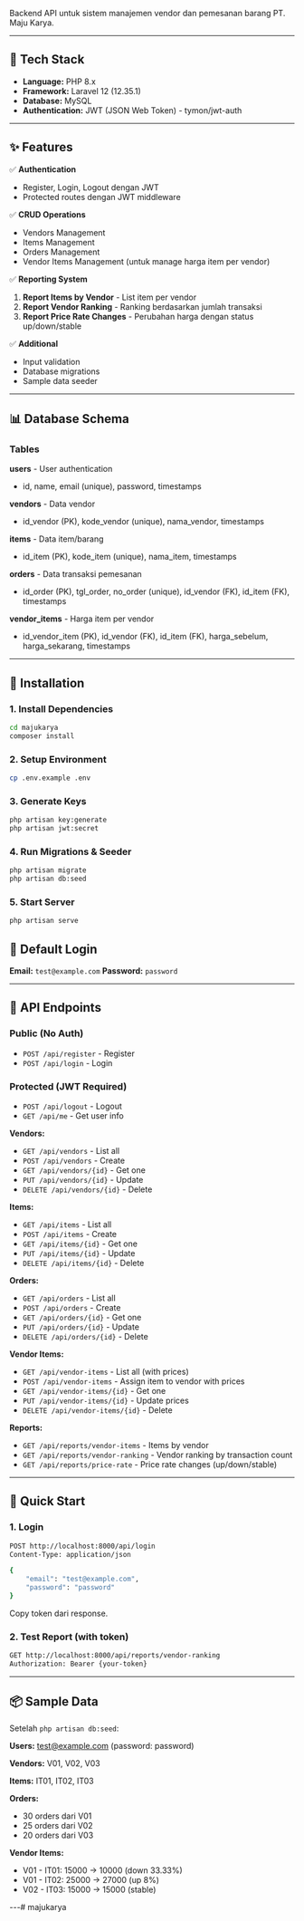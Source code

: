Backend API untuk sistem manajemen vendor dan pemesanan barang PT. Maju Karya.

---

## 🚀 Tech Stack

- **Language:** PHP 8.x
- **Framework:** Laravel 12 (12.35.1)
- **Database:** MySQL
- **Authentication:** JWT (JSON Web Token) - tymon/jwt-auth

---

## ✨ Features

✅ **Authentication**
- Register, Login, Logout dengan JWT
- Protected routes dengan JWT middleware

✅ **CRUD Operations**
- Vendors Management
- Items Management
- Orders Management
- Vendor Items Management (untuk manage harga item per vendor)

✅ **Reporting System**
1. **Report Items by Vendor** - List item per vendor
2. **Report Vendor Ranking** - Ranking berdasarkan jumlah transaksi
3. **Report Price Rate Changes** - Perubahan harga dengan status up/down/stable

✅ **Additional**
- Input validation
- Database migrations
- Sample data seeder

---

## 📊 Database Schema

### Tables

**users** - User authentication
- id, name, email (unique), password, timestamps

**vendors** - Data vendor
- id_vendor (PK), kode_vendor (unique), nama_vendor, timestamps

**items** - Data item/barang
- id_item (PK), kode_item (unique), nama_item, timestamps

**orders** - Data transaksi pemesanan
- id_order (PK), tgl_order, no_order (unique), id_vendor (FK), id_item (FK), timestamps

**vendor_items** - Harga item per vendor
- id_vendor_item (PK), id_vendor (FK), id_item (FK), harga_sebelum, harga_sekarang, timestamps

---

## 🔧 Installation

### 1. Install Dependencies
```bash
cd majukarya
composer install
```

### 2. Setup Environment
```bash
cp .env.example .env
```

### 3. Generate Keys
```bash
php artisan key:generate
php artisan jwt:secret
```

### 4. Run Migrations & Seeder
```bash
php artisan migrate
php artisan db:seed
```

### 5. Start Server
```bash
php artisan serve
```

## 👤 Default Login

**Email:** `test@example.com`
**Password:** `password`

---

## 🔌 API Endpoints

### Public (No Auth)
- `POST /api/register` - Register
- `POST /api/login` - Login

### Protected (JWT Required)
- `POST /api/logout` - Logout
- `GET /api/me` - Get user info

**Vendors:**
- `GET /api/vendors` - List all
- `POST /api/vendors` - Create
- `GET /api/vendors/{id}` - Get one
- `PUT /api/vendors/{id}` - Update
- `DELETE /api/vendors/{id}` - Delete

**Items:**
- `GET /api/items` - List all
- `POST /api/items` - Create
- `GET /api/items/{id}` - Get one
- `PUT /api/items/{id}` - Update
- `DELETE /api/items/{id}` - Delete

**Orders:**
- `GET /api/orders` - List all
- `POST /api/orders` - Create
- `GET /api/orders/{id}` - Get one
- `PUT /api/orders/{id}` - Update
- `DELETE /api/orders/{id}` - Delete

**Vendor Items:**
- `GET /api/vendor-items` - List all (with prices)
- `POST /api/vendor-items` - Assign item to vendor with prices
- `GET /api/vendor-items/{id}` - Get one
- `PUT /api/vendor-items/{id}` - Update prices
- `DELETE /api/vendor-items/{id}` - Delete

**Reports:**
- `GET /api/reports/vendor-items` - Items by vendor
- `GET /api/reports/vendor-ranking` - Vendor ranking by transaction count
- `GET /api/reports/price-rate` - Price rate changes (up/down/stable)

---

## 🎯 Quick Start

### 1. Login
```bash
POST http://localhost:8000/api/login
Content-Type: application/json

{
    "email": "test@example.com",
    "password": "password"
}
```

Copy token dari response.

### 2. Test Report (with token)
```bash
GET http://localhost:8000/api/reports/vendor-ranking
Authorization: Bearer {your-token}
```

---

## 📦 Sample Data

Setelah `php artisan db:seed`:

**Users:** test@example.com (password: password)

**Vendors:** V01, V02, V03

**Items:** IT01, IT02, IT03

**Orders:**
- 30 orders dari V01
- 25 orders dari V02
- 20 orders dari V03

**Vendor Items:**
- V01 - IT01: 15000 → 10000 (down 33.33%)
- V01 - IT02: 25000 → 27000 (up 8%)
- V02 - IT03: 15000 → 15000 (stable)

---# majukarya
